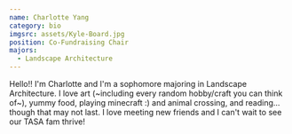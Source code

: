 ```yaml
---
name: Charlotte Yang
category: bio
imgsrc: assets/Kyle-Board.jpg
position: Co-Fundraising Chair
majors:
  - Landscape Architecture
---
```

Hello!! I'm Charlotte and I'm a sophomore majoring in Landscape Architecture. I love art (\~including every random hobby/craft you can think of\~), yummy food, playing minecraft :) and animal crossing, and reading... though that may not last. I love meeting new friends and I can't wait to see our TASA fam thrive!